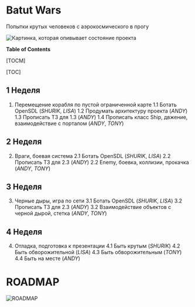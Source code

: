 # Batut Wars

Попытки крутых человеков с аэрокосмического в прогу

![Картинка, которая опивывает состояние проекта](https://github.com/Shureks-den/Batut_Wars/blob/main/images/11435348.jpg)

**Table of Contents**

[TOCM]

[TOC]

## 1 Неделя

1. Перемещение корабля по пустой ограниченной карте
1.1 Ботать OpenSDL (*SHURIK*, *LISA*)
1.2 Продумать архитектуру проекта (*ANDY*)
1.3 Прописать ТЗ для 1.3 (*ANDY*)
1.4 Прописать класс Ship, двжение, взаимодействие с порталом (*ANDY*, *TONY*)

## 2 Неделя

2. Враги, боевая система
2.1 Ботать OpenSDL (*SHURIK*, *LISA*)
2.2 Прописать ТЗ для 2.3 (*ANDY*)
2.2 Enemy, боевка, коллизии, прокачка (*ANDY*, *TONY*)

## 3 Неделя

3. Черные дыры, игра по сети
3.1 Ботать OpenSDL (*SHURIK*, *LISA*)
3.2 Прописать ТЗ для 2.3 (*ANDY*)
3.2 Взаимодействие объектов с черной дырой, стетка (*ANDY*, *TONY*)

## 4 Неделя

4. Отладка, подготовка к презентации
4.1 Быть крутым (*SHURIK*)
4.2 Быть обворожительной (*LISA*)
4.3 Быть обворожительным (*TONY*)
4.4 Быть на месте (*ANDY*)

# ROADMAP

![ROADMAP](https://github.com/Shureks-den/Batut_Wars/blob/main/RoadMapNew.png)
